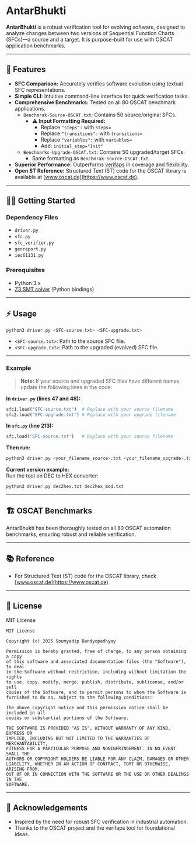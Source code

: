 # AntarBhukti

**AntarBhukti** is a robust verification tool for evolving software, designed to analyze changes between two versions of Sequential Function Charts (SFCs)—a source and a target. It is purpose-built for use with OSCAT application benchmarks.

---

## 🚀 Features

- **SFC Comparison:** Accurately verifies software evolution using textual SFC representations.
- **Simple CLI:** Intuitive command-line interface for quick verification tasks.
- **Comprehensive Benchmarks:** Tested on all 80 OSCAT benchmark applications.<br>
  - `Benchmrak-Source-OSCAT.txt`: Contains 50 source/original SFCs.
    - ⚠️ **Input Formatting Required:**
      - Replace `"steps":` with `steps=`
      - Replace `"transitions":` with `transitions=`
      - Replace `"variables":` with `variables=`
      - Add: `initial_step="Init"`
  - `Benchmarks-Upgrade-OSCAT.txt`: Contains 50 upgraded/target SFCs.
    - Same formatting as `Benchmrak-Source-OSCAT.txt`.
- **Superior Performance:** Outperforms [verifaps](https://formal.kastel.kit.edu/~weigl/verifaps/index.html) in coverage and flexibility.
- **Open ST Reference:** Structured Text (ST) code for the OSCAT library is available at [www.oscat.de](https://www.oscat.de).

---

## 🧑‍💻 Getting Started

### Dependency Files

- `driver.py`
- `sfc.py`
- `sfc_verifier.py`
- `genreport.py`
- `iec61131.py`

### Prerequisites

- Python 3.x
- [Z3 SMT solver](https://github.com/Z3Prover/z3) (Python bindings)

---

## ⚡️ Usage

```sh
python3 driver.py <SFC-source.txt> <SFC-upgrade.txt>
```
- `<SFC-source.txt>`: Path to the source SFC file.
- `<SFC-upgrade.txt>`: Path to the upgraded (evolved) SFC file.

---

### Example

> **Note:** If your source and upgraded SFC files have different names, update the following lines in the code:

**In `driver.py` (lines 47 and 48):**
```python
sfc1.load("SFC-source.txt")  # Replace with your source filename
sfc2.load("SFC-upgrade.txt") # Replace with your upgrade filename
```
**In `sfc.py` (line 213):**
```python
sfc.load("SFC-source.txt")   # Replace with your source filename
```
**Then run:**
```sh
python3 driver.py <your_filename_source>.txt <your_filename_upgrade>.txt
```

**Current version example:**  
Run the tool on DEC to HEX converter:
```sh
python3 driver.py dec2hex.txt dec2hex_mod.txt
```

---

## 🏗️ OSCAT Benchmarks

AntarBhukti has been thoroughly tested on all 80 OSCAT automation benchmarks, ensuring robust and reliable verification.

---

## 📚 Reference

- For Structured Text (ST) code for the OSCAT library, check [www.oscat.de](https://www.oscat.de)

---

## 📄 License

MIT License

```
MIT License

Copyright (c) 2025 Soumyadip Bandyopadhyay

Permission is hereby granted, free of charge, to any person obtaining a copy
of this software and associated documentation files (the "Software"), to deal
in the Software without restriction, including without limitation the rights
to use, copy, modify, merge, publish, distribute, sublicense, and/or sell
copies of the Software, and to permit persons to whom the Software is
furnished to do so, subject to the following conditions:

The above copyright notice and this permission notice shall be included in all
copies or substantial portions of the Software.

THE SOFTWARE IS PROVIDED "AS IS", WITHOUT WARRANTY OF ANY KIND, EXPRESS OR
IMPLIED, INCLUDING BUT NOT LIMITED TO THE WARRANTIES OF MERCHANTABILITY,
FITNESS FOR A PARTICULAR PURPOSE AND NONINFRINGEMENT. IN NO EVENT SHALL THE
AUTHORS OR COPYRIGHT HOLDERS BE LIABLE FOR ANY CLAIM, DAMAGES OR OTHER
LIABILITY, WHETHER IN AN ACTION OF CONTRACT, TORT OR OTHERWISE, ARISING FROM,
OUT OF OR IN CONNECTION WITH THE SOFTWARE OR THE USE OR OTHER DEALINGS IN THE
SOFTWARE.
```

---

## 🙏 Acknowledgements

- Inspired by the need for robust SFC verification in industrial automation.
- Thanks to the OSCAT project and the verifaps tool for foundational ideas.
